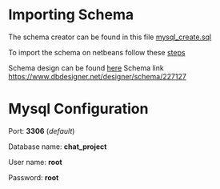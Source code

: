 # Importing Schema

The schema creator can be found in this file [mysql_create.sql](mysql_create.sql)

To import the schema on netbeans follow these [steps](https://netbeans.org/kb/docs/ide/mysql.html)

Schema design can be found [here](schema-dbdesigner.pdf)
Schema link https://www.dbdesigner.net/designer/schema/227127

# Mysql Configuration

Port: **3306** (*default*)

Database name: **chat_project**

User name: **root**

Password: **root**
